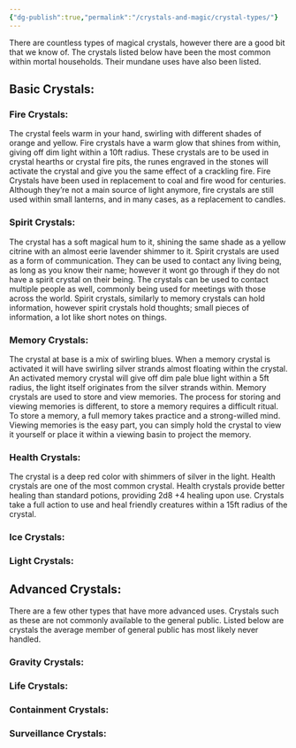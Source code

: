 ```yaml
---
{"dg-publish":true,"permalink":"/crystals-and-magic/crystal-types/"}
---
```



There are countless types of magical crystals, however there are a good bit that we know of. The crystals listed below have been the most common within mortal households. Their mundane uses have also been listed.


## Basic Crystals:

### Fire Crystals:

The crystal feels warm in your hand, swirling with different shades of orange and yellow. Fire crystals have a warm glow that shines from within, giving off dim light within a 10ft radius. These crystals are to be used in crystal hearths or crystal fire pits, the runes engraved in the stones will activate the crystal and give you the same effect of a crackling fire. Fire Crystals have been used in replacement to coal and fire wood for centuries. Although they’re not a main source of light anymore, fire crystals are still used within small lanterns, and in many cases, as a replacement to candles.

### Spirit Crystals:

The crystal has a soft magical hum to it, shining the same shade as a yellow citrine with an almost eerie lavender shimmer to it. Spirit crystals are used as a form of communication. They can be used to contact any living being, as long as you know their name; however it wont go through if they do not have a spirit crystal on their being. The crystals can be used to contact multiple people as well, commonly being used for meetings with those across the world. Spirit crystals, similarly to memory crystals can hold information, however spirit crystals hold thoughts; small pieces of information, a lot like short notes on things.

### Memory Crystals:

The crystal at base is a mix of swirling blues. When a memory crystal is activated it will have swirling silver strands almost floating within the crystal. An activated memory crystal will give off dim pale blue light within a 5ft radius, the light itself originates from the silver strands within. Memory crystals are used to store and view memories. The process for storing and viewing memories is different, to store a memory requires a difficult ritual. To store a memory, a full memory takes practice and a strong-willed mind. Viewing memories is the easy part, you can simply hold the crystal to view it yourself or place it within a viewing basin to project the memory.

### Health Crystals:

The crystal is a deep red color with shimmers of silver in the light. Health crystals are one of the most common crystal. Health crystals provide better healing than standard potions, providing 2d8 +4 healing upon use. Crystals take a full action to use and heal friendly creatures within a 15ft radius of the crystal. 

### Ice Crystals:


### Light Crystals:


## Advanced Crystals:

There are a few other types that have more advanced uses. Crystals such as these are not commonly available to the general public. Listed below are crystals the average member of general public has most likely never handled.


### Gravity Crystals:


### Life Crystals:


### Containment Crystals:

  
### Surveillance Crystals:


